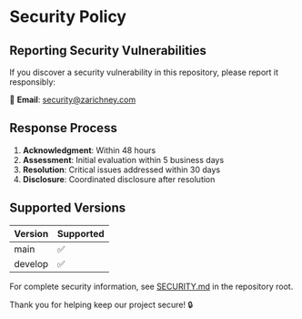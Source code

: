 # Security Policy

## Reporting Security Vulnerabilities

If you discover a security vulnerability in this repository, please report it responsibly:

📧 **Email**: security@zarichney.com

## Response Process

1. **Acknowledgment**: Within 48 hours
2. **Assessment**: Initial evaluation within 5 business days  
3. **Resolution**: Critical issues addressed within 30 days
4. **Disclosure**: Coordinated disclosure after resolution

## Supported Versions

| Version | Supported          |
| ------- | ------------------ |
| main    | :white_check_mark: |
| develop | :white_check_mark: |

For complete security information, see [SECURITY.md](../SECURITY.md) in the repository root.

Thank you for helping keep our project secure! 🔒